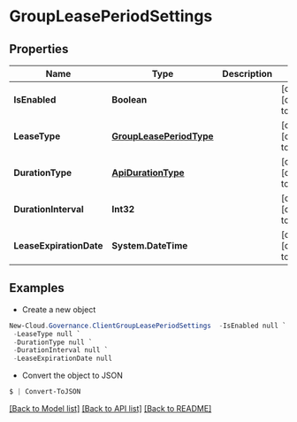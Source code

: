 # GroupLeasePeriodSettings
## Properties

Name | Type | Description | Notes
------------ | ------------- | ------------- | -------------
**IsEnabled** | **Boolean** |  | [optional] [default to null]
**LeaseType** | [**GroupLeasePeriodType**](GroupLeasePeriodType.md) |  | [optional] [default to null]
**DurationType** | [**ApiDurationType**](ApiDurationType.md) |  | [optional] [default to null]
**DurationInterval** | **Int32** |  | [optional] [default to null]
**LeaseExpirationDate** | **System.DateTime** |  | [optional] [default to null]

## Examples

- Create a new object
```powershell
New-Cloud.Governance.ClientGroupLeasePeriodSettings  -IsEnabled null `
 -LeaseType null `
 -DurationType null `
 -DurationInterval null `
 -LeaseExpirationDate null
```

- Convert the object to JSON
```powershell
$ | Convert-ToJSON
```


[[Back to Model list]](../README.md#documentation-for-models) [[Back to API list]](../README.md#documentation-for-api-endpoints) [[Back to README]](../README.md)

